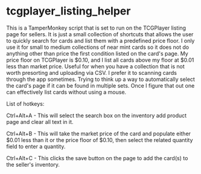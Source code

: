 # tcgplayer_listing_helper
This is a TamperMonkey script that is set to run on the TCGPlayer listing page for sellers. It is just a small collection of shortcuts that allows the user to quickly search for cards and list them with a predefined price floor. I only use it for small to medium collections of near mint cards so it does not do anything other than price the first condition listed on the card's page. My price floor on TCGPlayer is $0.10, and I list all cards above my floor at $0.01 less than market price. Useful for when you have a collection that is not worth presorting and uploading via CSV. I prefer it to scanning cards through the app sometimes. Trying to think up a way to automatically select the card's page if it can be found in multiple sets. Once I figure that out one can effectively list cards without using a mouse.

List of hotkeys:

Ctrl+Alt+A - This will select the search box on the inventory add product page and clear all text in it.

Ctrl+Alt+B - This will take the market price of the card and populate either $0.01 less than it or the price floor of $0.10, then select the related quantity field to enter a quantity.

Ctrl+Alt+C - This clicks the save button on the page to add the card(s) to the seller's inventory.
